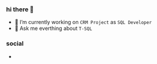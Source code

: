 ### hi there 🤯

- 🔭 I’m currently working on `CRM Project` as `SQL Developer`
- 💬 Ask me everthing about `T-SQL`

### social 
- [<img width=14 src="https://www.flaticon.com/svg/vstatic/svg/2111/2111499.svg?token=exp=1619601454~hmac=4ea9189bc4f75742958a7f195ccea05a">](https://www.linkedin.com/in/karcanozbal/) [<img width=14 src="https://seeklogo.com/images/P/patreon-logo-93191455CE-seeklogo.com.png">](https://www.patreon.com/karcan)
